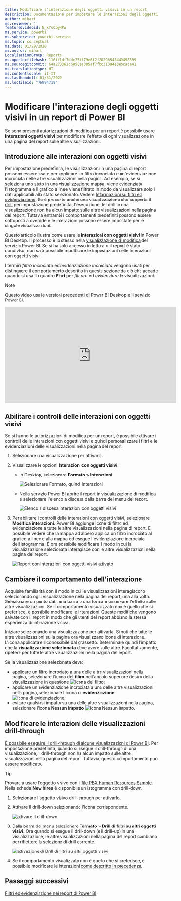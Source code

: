 ```yaml
---
title: Modificare l'interazione degli oggetti visivi in un report
description: Documentazione per impostare le interazioni degli oggetti visivi in un report del servizio Microsoft Power BI e in un report di Power BI Desktop.
author: mihart
ms.reviewer: ''
featuredvideoid: N_xYsCbyHPw
ms.service: powerbi
ms.subservice: powerbi-service
ms.topic: conceptual
ms.date: 01/29/2020
ms.author: mihart
LocalizationGroup: Reports
ms.openlocfilehash: 116ff1df7ddc75df79e6f2f28296543449498599
ms.sourcegitcommit: 64a270362c60581a385af7fbc31394e3ebcaca41
ms.translationtype: HT
ms.contentlocale: it-IT
ms.lasthandoff: 01/31/2020
ms.locfileid: "76894719"
---
```

# <a name="change-how-visuals-interact-in-a-power-bi-report"></a>Modificare l'interazione degli oggetti visivi in un report di Power BI
Se sono presenti autorizzazioni di modifica per un report è possibile usare **Interazioni oggetti visivi** per modificare l'effetto di ogni visualizzazione in una pagina del report sulle altre visualizzazioni. 

## <a name="introduction-to-visual-interactions"></a>Introduzione alle interazioni con oggetti visivi
Per impostazione predefinita, le visualizzazioni in una pagina di report possono essere usate per applicare un filtro incrociato e un'evidenziazione incrociata nelle altre visualizzazioni nella pagina.
Ad esempio, se si seleziona uno stato in una visualizzazione mappa, viene evidenziato l'istogramma e il grafico a linee viene filtrato in modo da visualizzare solo i dati applicabili allo stato selezionato.
Vedere [Informazioni su filtri ed evidenziazione](power-bi-reports-filters-and-highlighting.md). Se è presente anche una visualizzazione che supporta il [drill](consumer/end-user-drill.md) per impostazione predefinita, l'esecuzione del drill in una visualizzazione non ha alcun impatto sulle altre visualizzazioni nella pagina del report. Tuttavia entrambi i comportamenti predefiniti possono essere sottoposti a override e le interazioni possono essere impostate per le singole visualizzazioni.

Questo articolo illustra come usare le **interazioni con oggetti visivi** in Power BI Desktop. Il processo è lo stesso nella [visualizzazione di modifica](service-interact-with-a-report-in-editing-view.md) del servizio Power BI. Se si ha solo accesso in lettura o il report è stato condiviso, non sarà possibile modificare le impostazioni delle interazioni con oggetti visivi.

I termini *filtro incrociato* ed *evidenziazione incrociata* vengono usati per distinguere il comportamento descritto in questa sezione da ciò che accade quando si usa il riquadro **Filtri** per *filtrare* ed *evidenziare* le visualizzazioni.  

> [!NOTE]
> Questo video usa le versioni precedenti di Power BI Desktop e il servizio Power BI. 
>
>

<iframe width="560" height="315" src="https://www.youtube.com/embed/N_xYsCbyHPw?list=PL1N57mwBHtN0JFoKSR0n-tBkUJHeMP2cP" frameborder="0" allowfullscreen></iframe>


## <a name="enable-the-visual-interaction-controls"></a>Abilitare i controlli delle interazioni con oggetti visivi
Se si hanno le autorizzazioni di modifica per un report, è possibile attivare i controlli delle interazioni con oggetti visivi e quindi personalizzare i filtri e le evidenziazioni delle visualizzazioni nella pagina del report. 

1. Selezionare una visualizzazione per attivarla.  
2. Visualizzare le opzioni **Interazioni con oggetti visivi**.
    

    - In Desktop, selezionare **Formato > Interazioni**.

        ![Selezionare Formato, quindi Interazioni](media/service-reports-visual-interactions/power-bi-interaction.png)

    - Nella servizio Power BI aprire il report in visualizzazione di modifica e selezionare l'elenco a discesa dalla barra dei menu del report.

        ![Elenco a discesa Interazioni con oggetti visivi](media/service-reports-visual-interactions/power-bi-service.png)

3. Per abilitare i controlli delle interazioni con oggetti visivi, selezionare **Modifica interazioni**. Power BI aggiunge icone di filtro ed evidenziazione a tutte le altre visualizzazioni nella pagina di report. È possibile vedere che la mappa ad albero applica un filtro incrociato al grafico a linee e alla mappa ed esegue l'evidenziazione incrociata dell'istogramma. È ora possibile modificare il modo in cui la visualizzazione selezionata interagisce con le altre visualizzazioni nella pagina del report.
   
    ![Report con Interazioni con oggetti visivi attivato](media/service-reports-visual-interactions/power-bi-turn-on.png)


## <a name="change-the-interaction-behavior"></a>Cambiare il comportamento dell'interazione
Acquisire familiarità con il modo in cui le visualizzazioni interagiscono selezionando ogni visualizzazione nella pagina del report, una alla volta.  Selezionare un punto dati, una barra o una forma e osservare l'effetto sulle altre visualizzazioni. Se il comportamento visualizzato non è quello che si preferisce, è possibile modificare le interazioni. Queste modifiche vengono salvate con il report in modo che gli utenti del report abbiano la stessa esperienza di interazione visiva.


Iniziare selezionando una visualizzazione per attivarla.  Si noti che tutte le altre visualizzazioni sulla pagina ora visualizzano icone di interazione. L'icona applicata è riconoscibile dal grassetto. Determinare quindi l'impatto che la **visualizzazione selezionata** deve avere sulle altre.  Facoltativamente, ripetere per tutte le altre visualizzazioni nella pagina del report.

Se la visualizzazione selezionata deve:
   
   * applicare un filtro incrociato a una delle altre visualizzazioni nella pagina, selezionare l'icona del **filtro** nell'angolo superiore destro della visualizzazione in questione ![icona del filtro](media/service-reports-visual-interactions/power-bi-filter-icon.png);
   * applicare un'evidenziazione incrociata a una delle altre visualizzazioni nella pagina, selezionare l'icona di **evidenziazione** ![icona di evidenziazione](media/service-reports-visual-interactions/power-bi-highlight-icon.png);
   * evitare qualsiasi impatto su una delle altre visualizzazioni nella pagina, selezionare l'icona **Nessun impatto** ![icona Nessun impatto](media/service-reports-visual-interactions/power-bi-no-impact.png).

## <a name="change-the-interactions-of-drillable-visualizations"></a>Modificare le interazioni delle visualizzazioni drill-through
[È possibile eseguire il drill-through di alcune visualizzazioni di Power BI](consumer/end-user-drill.md). Per impostazione predefinita, quando si esegue il drill-through di una visualizzazione, il drill-through non ha alcun impatto sulle altre visualizzazioni nella pagina del report. Tuttavia, questo comportamento può essere modificato. 

> [!TIP]
> Provare a usare l'oggetto visivo con il [file PBX Human Resources Sample](https://download.microsoft.com/download/6/9/5/69503155-05A5-483E-829A-F7B5F3DD5D27/Human%20Resources%20Sample%20PBIX.pbix). Nella scheda **New hires** è disponibile un istogramma con drill-down.
>

1. Selezionare l'oggetto visivo drill-through per attivarlo. 

2. Attivare il drill-down selezionando l'icona corrispondente.

    ![attivare il drill-down](media/service-reports-visual-interactions/power-bi-drill-down.png)

2. Dalla barra dei menu selezionare **Formato** > **Drill di filtri su altri oggetti visivi**.  Ora quando si esegue il drill-down (e il drill-up) in una visualizzazione, le altre visualizzazioni nella pagina del report cambiano per riflettere la selezione di drill corrente. 

    ![attivazione di Drill di filtri su altri oggetti visivi](media/service-reports-visual-interactions/power-bi-drill.png)

3. Se il comportamento visualizzato non è quello che si preferisce, è possibile modificare le interazioni [come descritto in precedenza](#change-the-interaction-behavior).
    
## <a name="next-steps"></a>Passaggi successivi
[Filtri ed evidenziazione nei report di Power BI](power-bi-reports-filters-and-highlighting.md)